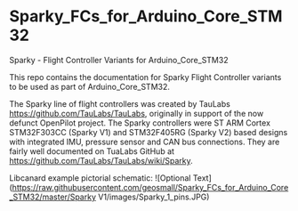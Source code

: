 # Sparky_FCs_for_Arduino_Core_STM32

Sparky - Flight Controller Variants for Arduino_Core_STM32

This repo contains the documentation for Sparky Flight Controller variants to be used as part of Arduino_Core_STM32.

The Sparky line of flight controllers was created by TauLabs https://github.com/TauLabs/TauLabs, originally in support of the now defunct OpenPilot project.  The Sparky controllers were ST ARM Cortex STM32F303CC (Sparky V1) and STM32F405RG (Sparky V2) based designs with integrated IMU, pressure sensor and CAN bus connections.  They are fairly well documented on TuaLabs GitHub at https://github.com/TauLabs/TauLabs/wiki/Sparky.

Libcanard example pictorial schematic:
![Optional Text](https://raw.githubusercontent.com/geosmall/Sparky_FCs_for_Arduino_Core_STM32/master/Sparky V1/images/Sparky_1_pins.JPG)

